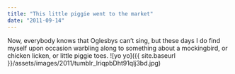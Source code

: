 ```yaml
---
title: "This little piggie went to the market"
date: "2011-09-14"
---
```


Now, everybody knows that Oglesbys can’t sing, but these days I do find myself upon occasion warbling along to something about a mockingbird, or chicken licken, or little piggie toes. ![yo yo]({{ site.baseurl }}/assets/images/2011/tumblr_lriqpbDht91qlj3bd.jpg)
